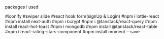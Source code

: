 packages i used

#iconify
#swiper slide
#react hook form(signUp & Login)
#npm i lottie-react
#npm install next-auth
#npm i bcrypt
#npm i @tanstack/react-query
#npm install react-hot-toast
#npm i mongodb
#npm install @tanstack/react-table
#npm i react-rating-stars-component
#npm install moment --save
